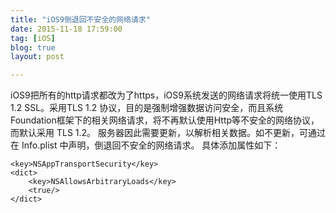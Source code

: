 ```yaml
---
title: "iOS9倒退回不安全的网络请求"
date: 2015-11-18 17:59:00
tag: [iOS]
blog: true
layout: post

---
```


iOS9把所有的http请求都改为了https，iOS9系统发送的网络请求将统一使用TLS 1.2 SSL。采用TLS 1.2 协议，目的是强制增强数据访问安全，而且系统 Foundation框架下的相关网络请求，将不再默认使用Http等不安全的网络协议，而默认采用 TLS 1.2。
服务器因此需要更新，以解析相关数据。如不更新，可通过在 Info.plist 中声明，倒退回不安全的网络请求。
具体添加属性如下：

```
<key>NSAppTransportSecurity</key>  
<dict>  
    <key>NSAllowsArbitraryLoads</key>  
    <true/>  
</dict>  
```

